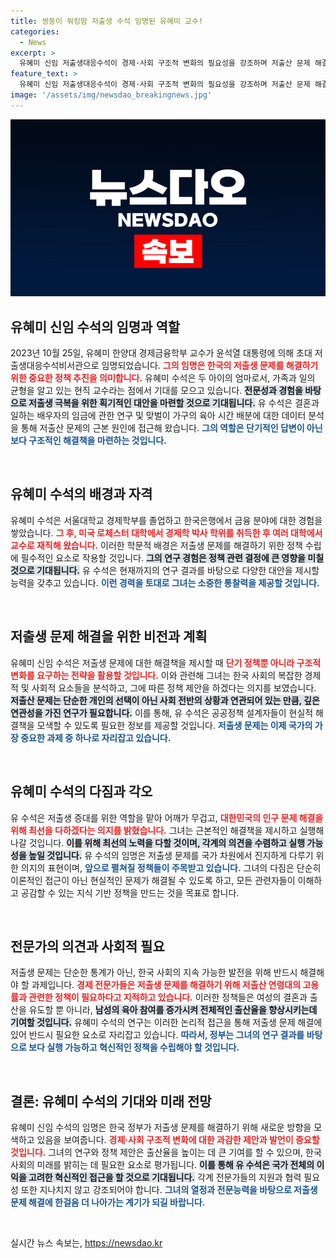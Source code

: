 ```yaml
---
title: 쌍둥이 워킹맘 저출생 수석 임명된 유혜미 교수!
categories:
  - News
excerpt: >
  유혜미 신임 저출생대응수석이 경제·사회 구조적 변화의 필요성을 강조하며 저출산 문제 해결에 나선다. 40대 워킹맘으로서의 경험을 바탕으로 혁신적인 정책을 제안할 것!
feature_text: >
  유혜미 신임 저출생대응수석이 경제·사회 구조적 변화의 필요성을 강조하며 저출산 문제 해결에 나선다. 40대 워킹맘으로서의 경험을 바탕으로 혁신적인 정책을 제안할 것!
image: '/assets/img/newsdao_breakingnews.jpg'
---
```


<p><img src="/assets/img/newsdao_breakingnews.jpg" alt="ranknews 속보" /></p>

<h2 data-ke-size="size26">유혜미 신임 수석의 임명과 역할</h2>

<p data-ke-size="size16">2023년 10월 25일, 유혜미 한양대 경제금융학부 교수가 윤석열 대통령에 의해 초대 저출생대응수석비서관으로 임명되었습니다. <b><span style="color: #ee2323;">그의 임명은 한국의 저출생 문제를 해결하기 위한 중요한 정책 추진을 의미합니다.</span></b> 유혜미 수석은 두 아이의 엄마로서, 가족과 일의 균형을 알고 있는 현직 교수라는 점에서 기대를 모으고 있습니다. <b><span style="background-color: #21538527;">전문성과 경험을 바탕으로 저출생 극복을 위한 획기적인 대안을 마련할 것으로 기대됩니다.</span></b> 유 수석은 결혼과 일하는 배우자의 임금에 관한 연구 및 맞벌이 가구의 육아 시간 배분에 대한 데이터 분석을 통해 저출산 문제의 근본 원인에 접근해 왔습니다. <b><span style="color: #1a5490;">그의 역할은 단기적인 답변이 아닌 보다 구조적인 해결책을 마련하는 것입니다.</span></b></p>

<p data-ke-size="size16">&nbsp;</p>

<h2 data-ke-size="size26">유혜미 수석의 배경과 자격</h2>

<p data-ke-size="size16">유혜미 수석은 서울대학교 경제학부를 졸업하고 한국은행에서 금융 분야에 대한 경험을 쌓았습니다. <b><span style="color: #ee2323;">그 후, 미국 로체스터 대학에서 경제학 박사 학위를 취득한 후 여러 대학에서 교수로 재직해 왔습니다.</span></b> 이러한 학문적 배경은 저출생 문제를 해결하기 위한 정책 수립에 필수적인 요소로 작용할 것입니다. <b><span style="background-color: #21538527;">그의 연구 경험은 정책 관련 결정에 큰 영향을 미칠 것으로 기대됩니다.</span></b> 유 수석은 현재까지의 연구 결과를 바탕으로 다양한 대안을 제시할 능력을 갖추고 있습니다. <b><span style="color: #1a5490;">이런 경력을 토대로 그녀는 소중한 통찰력을 제공할 것입니다.</span></b></p>

<p data-ke-size="size16">&nbsp;</p>

<h2 data-ke-size="size26">저출생 문제 해결을 위한 비전과 계획</h2>

<p data-ke-size="size16">유혜미 신임 수석은 저출생 문제에 대한 해결책을 제시할 때 <b><span style="color: #ee2323;">단기 정책뿐 아니라 구조적 변화를 요구하는 전략을 활용할 것입니다.</span></b> 이와 관련해 그녀는 한국 사회의 복잡한 경제적 및 사회적 요소들을 분석하고, 그에 따른 정책 제안을 하겠다는 의지를 보였습니다. <b><span style="background-color: #21538527;">저출산 문제는 단순한 개인의 선택이 아닌 사회 전반의 상황과 연관되어 있는 만큼, 깊은 연관성을 가진 연구가 필요합니다.</span></b> 이를 통해, 유 수석은 공공정책 설계자들이 현실적 해결책을 모색할 수 있도록 필요한 정보를 제공할 것입니다. <b><span style="color: #1a5490;">저출생 문제는 이제 국가의 가장 중요한 과제 중 하나로 자리잡고 있습니다.</span></b></p>

<p data-ke-size="size16">&nbsp;</p>

<h2 data-ke-size="size26">유혜미 수석의 다짐과 각오</h2>

<p data-ke-size="size16">유 수석은 저출생 증대를 위한 역할을 맡아 어깨가 무겁고, <b><span style="color: #ee2323;">대한민국의 인구 문제 해결을 위해 최선을 다하겠다는 의지를 밝혔습니다.</span></b> 그녀는 근본적인 해결책을 제시하고 실행해 나갈 것입니다. <b><span style="background-color: #21538527;">이를 위해 최선의 노력을 다할 것이며, 각계의 의견을 수렴하고 실행 가능성을 높일 것입니다.</span></b> 유 수석의 임명은 저출생 문제를 국가 차원에서 진지하게 다루기 위한 의지의 표현이며, <b><span style="color: #1a5490;">앞으로 펼쳐질 정책들이 주목받고 있습니다.</span></b> 그녀의 다짐은 단순히 이론적인 접근이 아닌 현실적인 문제가 해결될 수 있도록 하고, 모든 관련자들이 이해하고 공감할 수 있는 지식 기반 정책을 만드는 것을 목표로 합니다.</p>

<p data-ke-size="size16">&nbsp;</p>

<h2 data-ke-size="size26">전문가의 의견과 사회적 필요</h2>

<p data-ke-size="size16">저출생 문제는 단순한 통계가 아닌, 한국 사회의 지속 가능한 발전을 위해 반드시 해결해야 할 과제입니다. <b><span style="color: #ee2323;">경제 전문가들은 저출생 문제를 해결하기 위해 저출산 연령대의 고용률과 관련한 정책이 필요하다고 지적하고 있습니다.</span></b> 이러한 정책들은 여성의 결혼과 출산을 유도할 뿐 아니라, <b><span style="background-color: #21538527;">남성의 육아 참여를 증가시켜 전체적인 출산율을 향상시키는데 기여할 것입니다.</span></b> 유혜미 수석의 연구는 이러한 논리적 접근을 통해 저출생 문제 해결에 있어 반드시 필요한 요소로 자리잡고 있습니다. <b><span style="color: #1a5490;">따라서, 정부는 그녀의 연구 결과를 바탕으로 보다 실행 가능하고 혁신적인 정책을 수립해야 할 것입니다.</span></b></p>

<p data-ke-size="size16">&nbsp;</p>

<h2 data-ke-size="size26">결론: 유혜미 수석의 기대와 미래 전망</h2>

<p data-ke-size="size16">유혜미 신임 수석의 임명은 한국 정부가 저출생 문제를 해결하기 위해 새로운 방향을 모색하고 있음을 보여줍니다. <b><span style="color: #ee2323;">경제·사회 구조적 변화에 대한 과감한 제안과 발언이 중요할 것입니다.</span></b> 그녀의 연구와 정책 제안은 출산율을 높이는 데 큰 기여를 할 수 있으며, 한국 사회의 미래를 밝히는 데 필요한 요소로 평가됩니다. <b><span style="background-color: #21538527;">이를 통해 유 수석은 국가 전체의 이익을 고려한 혁신적인 접근을 할 것으로 기대됩니다.</span></b> 각계 전문가들의 지원과 협력 필요성 또한 지나치지 않고 강조되어야 합니다. <b><span style="color: #1a5490;">그녀의 열정과 전문능력을 바탕으로 저출생 문제 해결에 한걸음 더 나아가는 계기가 되길 바랍니다.</span></b></p>

<p data-ke-size="size16">&nbsp;</p>
실시간 뉴스 속보는, <a href="https://newsdao.kr" rel="dofollow">https://newsdao.kr</a>


